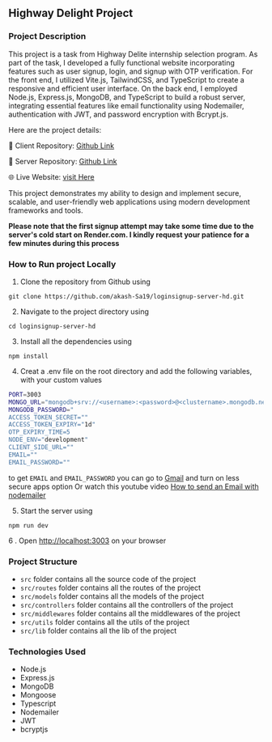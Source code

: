 ## Highway Delight Project

### Project Description

This project is a task from Highway Delite internship selection program. As part of the task, I developed a fully functional website incorporating features such as user signup, login, and signup with OTP verification. For the front end, I utilized Vite.js, TailwindCSS, and TypeScript to create a responsive and efficient user interface. On the back end, I employed Node.js, Express.js, MongoDB, and TypeScript to build a robust server, integrating essential features like email functionality using Nodemailer, authentication with JWT, and password encryption with Bcrypt.js.

Here are the project details:

🔗 Client Repository: [Github Link](https://github.com/akash-Sa19/loginsignup-client-hd)

🔗 Server Repository: [Github Link](https://github.com/akash-Sa19/loginsignup-server-hd)

🌐 Live Website: [visit Here](https://loginsignup-client-hd.vercel.app)

This project demonstrates my ability to design and implement secure, scalable, and user-friendly web applications using modern development frameworks and tools.

**Please note that the first signup attempt may take some time due to the server's cold start on Render.com. I kindly request your patience for a few minutes during this process**

### How to Run project Locally

1. Clone the repository from Github using

```
git clone https://github.com/akash-Sa19/loginsignup-server-hd.git
```

2. Navigate to the project directory using

```
cd loginsignup-server-hd
```

3. Install all the dependencies using

```
npm install
```

4. Creat a .env file on the root directory and add the following variables, with your custom values

```bash
PORT=3003
MONGO_URL="mongodb+srv://<username>:<password>@<clustername>.mongodb.net"
MONGODB_PASSWORD="
ACCESS_TOKEN_SECRET=""
ACCESS_TOKEN_EXPIRY="1d"
OTP_EXPIRY_TIME=5
NODE_ENV="development"
CLIENT_SIDE_URL=""
EMAIL=""
EMAIL_PASSWORD=""
```

to get `EMAIL` and `EMAIL_PASSWORD` you can go to [Gmail](https://myaccount.google.com/lesssecureapps) and turn on less secure apps option Or watch this youtube video
[How to send an Email with nodemailer](https://youtu.be/u-_Ygo2wcrs?si=Rn6noNp_0HWm3tS9)

5. Start the server using

```
npm run dev
```

6 . Open [http://localhost:3003](http://localhost:3003) on your browser

### Project Structure

- `src` folder contains all the source code of the project
- `src/routes` folder contains all the routes of the project
- `src/models` folder contains all the models of the project
- `src/controllers` folder contains all the controllers of the project
- `src/middlewares` folder contains all the middlewares of the project
- `src/utils` folder contains all the utils of the project
- `src/lib` folder contains all the lib of the project

### Technologies Used

- Node.js
- Express.js
- MongoDB
- Mongoose
- Typescript
- Nodemailer
- JWT
- bcryptjs
